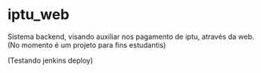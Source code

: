 # iptu_web
Sistema backend, visando auxiliar nos pagamento de iptu, através da web. (No momento é um projeto para fins estudantis) 

(Testando jenkins deploy)

